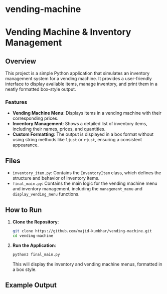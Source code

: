 # vending-machine
 
# Vending Machine & Inventory Management

## Overview

This project is a simple Python application that simulates an inventory management system for a vending machine. It provides a user-friendly interface to display available items, manage inventory, and print them in a neatly formatted box-style output.

### Features
- **Vending Machine Menu**: Displays items in a vending machine with their corresponding prices.
- **Inventory Management**: Shows a detailed list of inventory items, including their names, prices, and quantities.
- **Custom Formatting**: The output is displayed in a box format without using string methods like `ljust` or `rjust`, ensuring a consistent appearance.

## Files

- `inventory_item.py`: Contains the `InventoryItem` class, which defines the structure and behavior of inventory items.
- `final_main.py`: Contains the main logic for the vending machine menu and inventory management, including the `management_menu` and `display_vending_menu` functions.

## How to Run

1. **Clone the Repository**:
    ```bash
    git clone https://github.com/majid-kumbhar/vending-machine.git
    cd vending-machine
    ```

2. **Run the Application**:
    ```bash
    python3 final_main.py
    ```

    This will display the inventory and vending machine menus, formatted in a box style.

## Example Output


